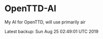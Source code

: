 # OpenTTD-AI
My AI for OpenTTD, will use primarily air

Latest backup: Sun Aug 25 02:49:01 UTC 2019
